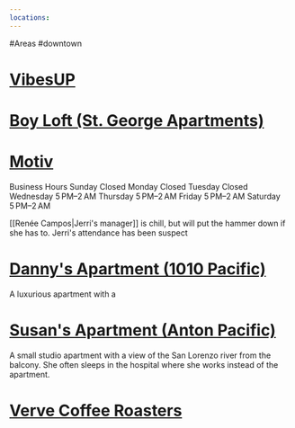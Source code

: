 ```yaml
---
locations: 
---
```

#Areas #downtown
# [VibesUP](geo:36.9743096,-122.0245284)

# [Boy Loft (St. George Apartments)](geo:36.975972489198256,-122.02628375402595)

# [Motiv](geo:36.973071121469424,-122.02599105264343)
Business Hours
Sunday	Closed
Monday	Closed
Tuesday	Closed
Wednesday	5 PM–2 AM
Thursday	5 PM–2 AM
Friday	5 PM–2 AM
Saturday	5 PM–2 AM

[[Renée Campos|Jerri's manager]] is chill, but will put the hammer down if she has to. Jerri's attendance has been suspect

# [Danny's Apartment (1010 Pacific)](geo:36.97155345550617,-122.02509189814754)
A luxurious apartment with a 
# [Susan's Apartment (Anton Pacific)](geo:36.96945168124223,-122.02458616009602)
A small studio apartment with a view of the San Lorenzo river from the balcony. She often sleeps in the hospital where she works instead of the apartment.
# [Verve Coffee Roasters](geo:36.97628604372694,-122.02669465469502)
